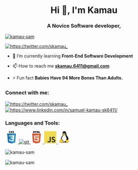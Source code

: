 <h1 align="center">Hi 👋, I'm Kamau</h1>
<h3 align="center">A Novice Software developer,</h3>

<p align="left"> <a href="https://github.com/ryo-ma/github-profile-trophy"><img src="https://github-profile-trophy.vercel.app/?username=kamau-sam" alt="kamau-sam" /></a> </p>

<p align="left"> <a href="https://twitter.com/https://twitter.com/skamau_" target="blank"><img src="https://img.shields.io/twitter/follow/https://twitter.com/skamau_?logo=twitter&style=for-the-badge" alt="https://twitter.com/skamau_" /></a> </p>

- 🌱 I’m currently learning **Front-End Software Development**

- 📫 How to reach me **skamau.6411@gmail.com**

- ⚡ Fun fact **Babies Have 94 More Bones Than Adults.**

<h3 align="left">Connect with me:</h3>
<p align="left">
<a href="https://twitter.com/https://twitter.com/skamau_" target="blank"><img align="center" src="https://raw.githubusercontent.com/rahuldkjain/github-profile-readme-generator/master/src/images/icons/Social/twitter.svg" alt="https://twitter.com/skamau_" height="30" width="40" /></a>
<a href="https://linkedin.com/in/https://www.linkedin.com/in/samuel-kamau-sk6411/" target="blank"><img align="center" src="https://raw.githubusercontent.com/rahuldkjain/github-profile-readme-generator/master/src/images/icons/Social/linked-in-alt.svg" alt="https://www.linkedin.com/in/samuel-kamau-sk6411/" height="30" width="40" /></a>
</p>

<h3 align="left">Languages and Tools:</h3>
<p align="left"> <a href="https://www.w3schools.com/css/" target="_blank" rel="noreferrer"> <img src="https://raw.githubusercontent.com/devicons/devicon/master/icons/css3/css3-original-wordmark.svg" alt="css3" width="40" height="40"/> </a> <a href="https://git-scm.com/" target="_blank" rel="noreferrer"> <img src="https://www.vectorlogo.zone/logos/git-scm/git-scm-icon.svg" alt="git" width="40" height="40"/> </a> <a href="https://www.w3.org/html/" target="_blank" rel="noreferrer"> <img src="https://raw.githubusercontent.com/devicons/devicon/master/icons/html5/html5-original-wordmark.svg" alt="html5" width="40" height="40"/> </a> <a href="https://developer.mozilla.org/en-US/docs/Web/JavaScript" target="_blank" rel="noreferrer"> <img src="https://raw.githubusercontent.com/devicons/devicon/master/icons/javascript/javascript-original.svg" alt="javascript" width="40" height="40"/> </a> <a href="https://www.linux.org/" target="_blank" rel="noreferrer"> <img src="https://raw.githubusercontent.com/devicons/devicon/master/icons/linux/linux-original.svg" alt="linux" width="40" height="40"/> </a> </p>

<p><img align="center" src="https://github-readme-stats.vercel.app/api/top-langs?username=kamau-sam&show_icons=true&locale=en&layout=compact" alt="kamau-sam" /></p>

<p><img align="center" src="https://github-readme-streak-stats.herokuapp.com/?user=kamau-sam&" alt="kamau-sam" /></p>

